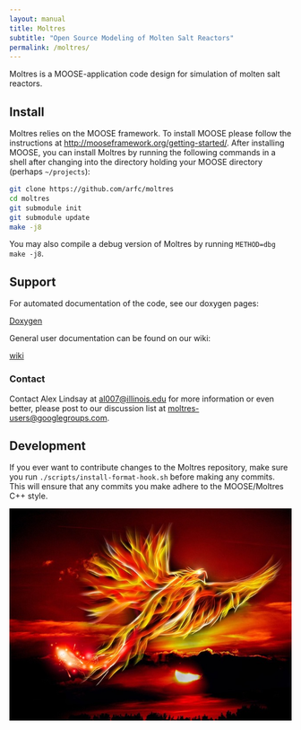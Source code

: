 ```yaml
---
layout: manual
title: Moltres
subtitle: "Open Source Modeling of Molten Salt Reactors"
permalink: /moltres/
---
```


Moltres is a MOOSE-application code design for simulation of molten salt
reactors.

## Install

Moltres relies on the MOOSE framework. To install MOOSE please follow the
instructions at http://mooseframework.org/getting-started/. After installing
MOOSE, you can install Moltres by running the following commands in a shell
after changing into the directory holding your MOOSE directory (perhaps `~/projects`):

```bash
git clone https://github.com/arfc/moltres
cd moltres
git submodule init
git submodule update
make -j8
```

You may also compile a debug version of Moltres by running `METHOD=dbg make
-j8`.

## Support

For automated documentation of the code, see our doxygen pages:

[Doxygen](./doxygen/)

General user documentation can be found on our wiki:

[wiki](./wiki/)

### Contact

Contact Alex Lindsay at al007@illinois.edu for more information or
even better, please post to our discussion list at
moltres-users@googlegroups.com.

## Development

If you ever want to contribute changes to the Moltres repository, make sure you
run `./scripts/install-format-hook.sh` before making any commits. This will
ensure that any commits you make adhere to the MOOSE/Moltres C++ style.

![](phoenix_CC0.jpg)

